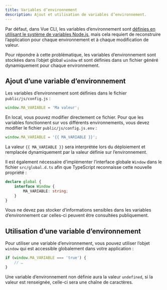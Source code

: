```yaml
---
title: Variables d’environnement
description: Ajout et utilisation de variables d’environnement.
---
```


<doc-indent>

Par défaut, dans Vue CLI, les variables d’environnement sont [définies en utilisant le système de variables Node.js](https://cli.vuejs.org/guide/mode-and-env.html#environment-variables), mais cela requiert de reconstruire l’application pour chaque environnement et à chaque modification de valeur.

</doc-indent>

Pour répondre à cette problématique, les variables d’environnement sont stockées dans l’objet global `window` et sont définies dans un fichier généré dynamiquement pour chaque environnement.

## Ajout d’une variable d’environnement

Les variables d’environnement sont définies dans le fichier `public/js/config.js` :

```ts
window.MA_VARIABLE = 'Ma valeur';
```

En local, vous pouvez modifier directement ce fichier. Pour que les variables fonctionnent sur vos différents environnements, vous devez modifier le fichier `public/js/config.js.env` :

```ts
window.MA_VARIABLE = '{{ MA_VARIABLE }}';
```

La valeur `{{ MA_VARIABLE }}` sera interprétée lors du déploiement et remplacée dynamiquement par la valeur définie sur l’environnement.

Il est également nécessaire d’implémenter l’interface globale `Window` dans le fichier `src/global.d.ts` afin que TypeScript reconnaisse cette nouvelle propriété :

```ts
declare global {
	interface Window {
		MA_VARIABLE: string;
	}
}
```

<doc-alert type="warning">

Vous ne devez pas stocker d’informations sensibles dans les variables d’environnement car celles-ci peuvent être consultées publiquement.

</doc-alert>

## Utilisation d’une variable d’environnement

<doc-indent>

Pour utiliser une variable d’environnement, vous pouvez utiliser l’objet `window` qui est accessible globalement dans votre application :

</doc-indent>

```ts
if (window.MA_VARIABLE === 'true') {
	// …
}
```

<doc-alert type="info">

Une variable d’environnement non définie aura la valeur `undefined`, si la valeur est renseignée, celle-ci sera une chaîne de caractères.

</doc-alert>
